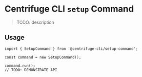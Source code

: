 # Centrifuge CLI `setup` Command

> TODO: description

## Usage

```
import { SetupCommand } from '@centrifuge-cli/setup-command';

const command = new SetupCommand();

command.run();
// TODO: DEMONSTRATE API
```

